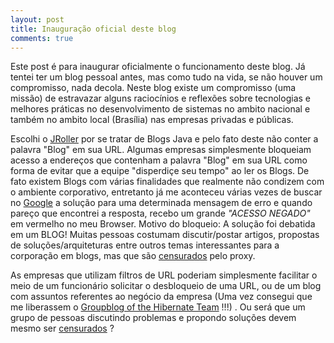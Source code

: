```yaml
---
layout: post
title: Inauguração oficial deste blog
comments: true
---
```


Este post é para inaugurar oficialmente o funcionamento deste blog. Já tentei ter um blog pessoal antes, mas como tudo na vida, se não houver um compromisso, nada decola. Neste blog existe um compromisso (uma missão) de estravazar alguns raciocínios e reflexões sobre tecnologias e melhores práticas no desenvolvimento de sistemas no ambito nacional e também no ambito local (Brasília) nas empresas privadas e públicas.

Escolhi o [JRoller](http://jroller.com/rafaelbenevides/) por se tratar de Blogs Java e pelo fato deste não conter a palavra "Blog" em sua URL. Algumas empresas simplesmente bloqueiam acesso a endereços que contenham a palavra "Blog" em sua URL como forma de evitar que a equipe "disperdiçe seu tempo" ao ler os Blogs. De fato existem Blogs com várias finalidades que realmente não condizem com o ambiente corporativo, entretanto já me aconteceu várias vezes de buscar no [Google](https://www.google.com/) a solução para uma determinada mensagem de erro e quando pareço que encontrei a resposta, recebo um grande *"ACESSO NEGADO"* em vermelho no meu Browser. Motivo do bloqueio: A solução foi debatida em um BLOG! Muitas pessoas costumam discutir/postar artigos, propostas de soluções/arquiteturas entre outros temas interessantes para a corporação em blogs, mas que são [censurados](https://pt.wikipedia.org/wiki/Censura) pelo proxy.

As empresas que utilizam filtros de URL poderiam simplesmente facilitar o meio de um funcionário solicitar o desbloqueio de uma URL, ou de um blog com assuntos referentes ao negócio da empresa (Uma vez consegui que me liberassem o [Groupblog of the Hibernate Team](http://in.relation.to/) !!!) . Ou será que um grupo de pessoas discutindo problemas e propondo soluções devem mesmo ser [censurados](https://pt.wikipedia.org/wiki/Censura) ?